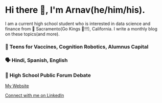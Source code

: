 # Hi there 👋, I'm Arnav(he/him/his).

I am a current high school student who is interested in data science and finance from 📍 Sacramento(Go Kings 👑!!!), California. I write a monthly blog on these topics(and more). 


### 🚀 Teens for Vaccines, Cognition Robotics, Alumnus Capital

### 🗣️ Hindi, Spanish, English

### 💼 High School Public Forum Debate

[My Website](https://arnavmahendra.super.site/)


[Connect with me on LinkedIn](https://www.linkedin.com/in/alt-maker-b39193252/)


